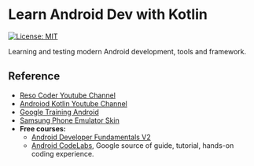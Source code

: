 # Learn Android Dev with Kotlin

[![License: MIT](https://img.shields.io/badge/License-MIT-blue.svg)](/LICENSE)

Learning and testing modern Android development, tools and framework.

## Reference

- [Reso Coder Youtube Channel](https://www.youtube.com/channel/UCSIvrn68cUk8CS8MbtBmBkA/playlists)
- [Androiod Kotlin Youtube Channel](https://www.youtube.com/watch?v=zfmT8fVlMhY&list=PLPPq5KlB5kVnryPYYz2GoNPuMesJ5shEs)
- [Google Training Android](https://developers.google.com/training/android/)
- [Samsung Phone Emulator Skin](https://developer.samsung.com/technical-doc/view.do?v=T000000095)
- __Free courses:__
  - [Android Developer Fundamentals V2](https://developer.android.com/courses/fundamentals-training/overview-v2)
  - [Android CodeLabs](https://codelabs.developers.google.com/?cat=Android), Google source of guide, tutorial, hands-on coding experience.

